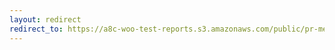 ```yaml
---
layout: redirect
redirect_to: https://a8c-woo-test-reports.s3.amazonaws.com/public/pr-merge/45746/e2e/index.html
---
```

